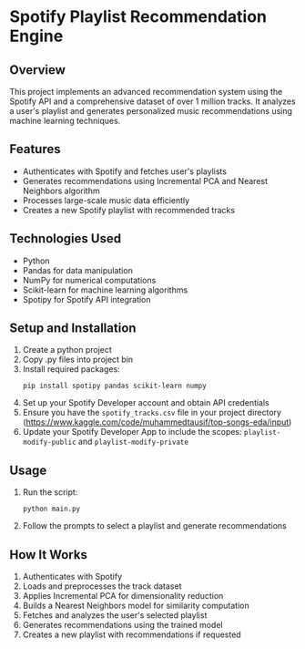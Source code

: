 # Spotify Playlist Recommendation Engine

## Overview
This project implements an advanced recommendation system using the Spotify API and a comprehensive dataset of over 1 million tracks. It analyzes a user's playlist and generates personalized music recommendations using machine learning techniques.

## Features
- Authenticates with Spotify and fetches user's playlists
- Generates recommendations using Incremental PCA and Nearest Neighbors algorithm
- Processes large-scale music data efficiently
- Creates a new Spotify playlist with recommended tracks

## Technologies Used
- Python
- Pandas for data manipulation
- NumPy for numerical computations
- Scikit-learn for machine learning algorithms
- Spotipy for Spotify API integration

## Setup and Installation
1. Create a python project
2. Copy .py files into project bin
3. Install required packages:
   ```
   pip install spotipy pandas scikit-learn numpy
   ```
4. Set up your Spotify Developer account and obtain API credentials
5. Ensure you have the `spotify_tracks.csv` file in your project directory (https://www.kaggle.com/code/muhammedtausif/top-songs-eda/input)
6. Update your Spotify Developer App to include the scopes: `playlist-modify-public` and `playlist-modify-private`

## Usage
1. Run the script:
   ```
   python main.py
   ```
2. Follow the prompts to select a playlist and generate recommendations

## How It Works
1. Authenticates with Spotify
2. Loads and preprocesses the track dataset
3. Applies Incremental PCA for dimensionality reduction
4. Builds a Nearest Neighbors model for similarity computation
5. Fetches and analyzes the user's selected playlist
6. Generates recommendations using the trained model
7. Creates a new playlist with recommendations if requested
